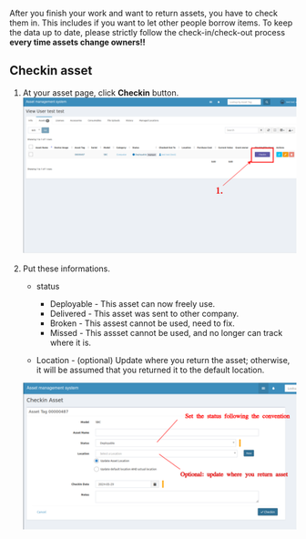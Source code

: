 After you finish your work and want to return assets, you have to check them in. This includes if you want to let other people borrow items. To keep the data up to date, please strictly follow the check-in/check-out process **every time assets change owners!!**

## Checkin asset
1. At your asset page, click **Checkin** button.
![](img/checkin_1.png)
2. Put these informations.
    - status
        - Deployable - This asset can now freely use.
        - Delivered - This asset was sent to other company.
        - Broken - This assest cannot be used, need to fix.
        - Missed - This assset cannot be used, and no longer can track where it is.

    - Location - (optional) Update where you return the asset; otherwise, it will be assumed that you returned it to the default location.

    ![](img/checkin_2.png)